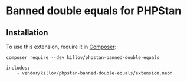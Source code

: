 # Banned double equals for PHPStan

## Installation

To use this extension, require it in [Composer](https://getcomposer.org/):

```
composer require --dev killov/phpstan-banned-double-equals
```

```
includes:
    - vendor/killov/phpstan-banned-double-equals/extension.neon
```